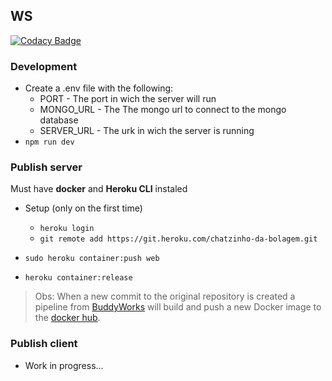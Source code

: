 ## WS
[![Codacy Badge](https://api.codacy.com/project/badge/Grade/2f0c7ef4efac4deeb064084bae3f5c97)](https://app.codacy.com/app/7sete7/Ws?utm_source=github.com&utm_medium=referral&utm_content=7sete7/Ws&utm_campaign=Badge_Grade_Dashboard)

### Development
- Create a .env file with the following:
  - PORT - The port in wich the server will run
  - MONGO_URL - The The mongo url to connect to the mongo database
  - SERVER_URL - The urk in wich the server is running
- `npm run dev`

### Publish server

Must have **docker** and **Heroku CLI** instaled
  
- Setup (only on the first time)
  - `heroku login`
  - `git remote add https://git.heroku.com/chatzinho-da-bolagem.git`

- `sudo heroku container:push web`
- `heroku container:release`

> Obs: When a new commit to the original repository is created
> a pipeline from [BuddyWorks](https://app.buddy.works/leonardogviva/ws/pipelines) will build and push a new Docker image
> to the [docker hub](https://cloud.docker.com/u/7sete7/repository/docker/7sete7/ws).

### Publish client
  - Work in progress...
